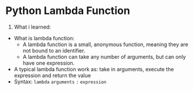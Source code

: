 # Python Lambda Function
1. What i learned:
  - What is lambda function:
    - A lambda function is a small, anonymous function, meaning they are not bound to an identifier.
    - A lambda function can take any number of arguments, but can only have one expression.
  - A typical lambda function work as: take in arguments, execute the expression and return the value
  - Syntax: `lambda` `arguments` `:` `expression`
